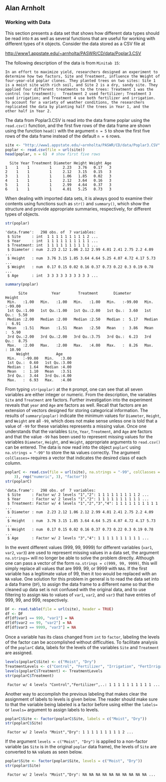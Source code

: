 ## Alan Arnholt

### Working with Data





This section presents a data set that shows how different data types should be read into `R` as well as several functions that are useful for working with different types of `R` objects.  Consider the data stored as a CSV file at

http://www1.appstate.edu/~arnholta/PASWR/CD/data/Poplar3.CSV


The following description of the data is from `Minitab 15`:

```
In an effort to maximize yield, researchers designed an experiment to determine how two factors, Site and Treatment, influence the Weight of four-year-old poplar clones. They planted trees on two sites: Site 1 is a moist site with rich soil, and Site 2 is a dry, sandy site. They applied four different treatments to the trees: Treatment 1 was the control (no treatment);   Treatment 2 used fertilizer; Treatment 3 used irrigation; and Treatment 4 use both fertilizer and irrigation. To account for a variety of weather conditions, the researchers replicated the data by planting half the trees in Year 1, and the other half in Year 2.
```

The data from Poplar3.CSV is read into the data frame poplar using the `read.csv()` function, and the first five rows of the data frame are shown using the function `head()` with the argument `n = 5` to show the first five rows of the data frame instead of the default `n = 6` rows.



```r
site <- "http://www1.appstate.edu/~arnholta/PASWR/CD/data/Poplar3.CSV"
poplar <- read.csv(file = url(site))
head(poplar, n = 6)  # show first five rows
```

```
  Site Year Treatment Diameter Height Weight Age
1    1    1         1     2.23   3.76   0.17   3
2    1    1         1     2.12   3.15   0.15   3
3    1    1         1     1.06   1.85   0.02   3
4    1    1         1     2.12   3.64   0.16   3
5    1    1         1     2.99   4.64   0.37   3
6    1    1         1     4.01   5.25   0.73   3
```


When dealing with imported data sets, it is always good to examine their contents using functions such as `str()` and `summary()`, which show the structure and provide appropriate summaries, respectively, for different types of objects.


```r
str(poplar)
```

```
'data.frame':	298 obs. of  7 variables:
 $ Site     : int  1 1 1 1 1 1 1 1 1 2 ...
 $ Year     : int  1 1 1 1 1 1 1 1 1 1 ...
 $ Treatment: int  1 1 1 1 1 1 1 1 1 1 ...
 $ Diameter : num  2.23 2.12 1.06 2.12 2.99 4.01 2.41 2.75 2.2 4.09 ...
 $ Height   : num  3.76 3.15 1.85 3.64 4.64 5.25 4.07 4.72 4.17 5.73 ...
 $ Weight   : num  0.17 0.15 0.02 0.16 0.37 0.73 0.22 0.3 0.19 0.78 ...
 $ Age      : int  3 3 3 3 3 3 3 3 3 3 ...
```

```r
summary(poplar)
```

```
      Site           Year        Treatment       Diameter          Height      
 Min.   :1.00   Min.   :1.00   Min.   :1.00   Min.   :-99.00   Min.   :-99.00  
 1st Qu.:1.00   1st Qu.:1.00   1st Qu.:2.00   1st Qu.:  3.60   1st Qu.:  5.50  
 Median :2.00   Median :2.00   Median :2.50   Median :  5.17   Median :  6.91  
 Mean   :1.51   Mean   :1.51   Mean   :2.50   Mean   :  3.86   Mean   :  5.90  
 3rd Qu.:2.00   3rd Qu.:2.00   3rd Qu.:3.75   3rd Qu.:  6.23   3rd Qu.:  8.75  
 Max.   :2.00   Max.   :2.00   Max.   :4.00   Max.   :  8.26   Max.   : 10.90  
     Weight            Age      
 Min.   :-99.00   Min.   :3.00  
 1st Qu.:  0.60   1st Qu.:3.00  
 Median :  1.64   Median :4.00  
 Mean   :  1.10   Mean   :3.51  
 3rd Qu.:  3.44   3rd Qu.:4.00  
 Max.   :  6.93   Max.   :4.00  
```


From typing `str(poplar)` at the `R` prompt, one can see that all seven variables are either integer or numeric.  From the description, the variables `Site` and `Treatment` are factors.  Further investigation into the experiment reveals that `year` and `Age` are factors as well. Recall that factors are an extension of vectors designed for storing categorical information.   The results of `summary(poplar)` indicate the minimum values for `Diameter`, `Height`, and `Weight` are all `-99`, which does not make sense unless one is told that a value of `-99` for these variables represents a missing value.  Once one understands that the variables `Site`, `Year`, `Treatment`, and `Age` are factors and that the value `-99` has been used to represent missing values for the variables `Diameter`, `Height`, and `Weight`, appropriate arguments to `read.csv()` can be entered.  The data is now read into the object `poplarC` using `na.strings = "-99"` to store the `NA` values correctly.  The argument `colClasses=` requires a vector that indicates the desired class of each column.


```r
poplarC <- read.csv(file = url(site), na.strings = "-99", colClasses = c(rep("factor", 
    3), rep("numeric", 3), "factor"))
str(poplarC)
```

```
'data.frame':	298 obs. of  7 variables:
 $ Site     : Factor w/ 2 levels "1","2": 1 1 1 1 1 1 1 1 1 2 ...
 $ Year     : Factor w/ 2 levels "1","2": 1 1 1 1 1 1 1 1 1 1 ...
 $ Treatment: Factor w/ 4 levels "1","2","3","4": 1 1 1 1 1 1 1 1 1 1 ...
 $ Diameter : num  2.23 2.12 1.06 2.12 2.99 4.01 2.41 2.75 2.2 4.09 ...
 $ Height   : num  3.76 3.15 1.85 3.64 4.64 5.25 4.07 4.72 4.17 5.73 ...
 $ Weight   : num  0.17 0.15 0.02 0.16 0.37 0.73 0.22 0.3 0.19 0.78 ...
 $ Age      : Factor w/ 2 levels "3","4": 1 1 1 1 1 1 1 1 1 1 ...
```


In the event different values (999, 99, 9999) for different variables (`var1`, `var2`, `var3`) are used to represent missing values in a data set, the argument `na.strings=` will no longer be able to solve the problem directly.  Although one can pass a vector of the form `na.strings = c(999, 99, 9999)`, this will simply replace all values that are 999,  99, or 9999 with `NA`s.  If the first variable has a legitimate value of 99, then it too would be replaced with an `NA` value.  One solution for this problem in general is to read the data set into a data frame (`DF`), to assign the data frame to a different name so that the cleaned up data set is not confused with the original data, and to use filtering to assign `NA`s to values of `var1`, `var2`, and `var3` that have entries of 999, 99, and 999, respectively.


```r
DF <- read.table(file = url(site), header = TRUE)
df <- DF
df[df$var1 == 999, "var1"] = NA
df[df$var2 == 99, "var2"] = NA
df[df$var3 == 9999, "var3"] = NA
```


Once a variable has its class changed from `int` to `factor`, labeling the levels of the factor can be accomplished without difficulties.  To facilitate analysis of the `poplarC` data, labels for the levels of the variables `Site` and `Treatment` are assigned.


```r
levels(poplarC$Site) <- c("Moist", "Dry")
TreatmentLevels <- c("Control", "Fertilizer", "Irrigation", "FertIrriga")
levels(poplarC$Treatment) <- TreatmentLevels
str(poplarC$Treatment)
```

```
 Factor w/ 4 levels "Control","Fertilizer",..: 1 1 1 1 1 1 1 1 1 1 ...
```


Another way to accomplish the previous labeling that makes clear the assignment of labels to levels is given below.  The reader should make sure to that the variable being labeled is a factor before using either the `labels=` or `levels=` argument to assign labels to levels.


```r
poplarC$Site <- factor(poplarC$Site, labels = c("Moist", "Dry"))
str(poplarC$Site)
```

```
 Factor w/ 2 levels "Moist","Dry": 1 1 1 1 1 1 1 1 1 2 ...
```


If the argument `levels = c("Moist", "Dry")` is applied to a non-factor variable (as `Site` is in the original `poplar` data frame), the levels of `Site` are converted to `NA` values as seen below.


```r
poplar$Site <- factor(poplar$Site, levels = c("Moist", "Dry"))
str(poplar$Site)
```

```
 Factor w/ 2 levels "Moist","Dry": NA NA NA NA NA NA NA NA NA NA ...
```

